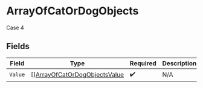 # ArrayOfCatOrDogObjects

Case 4


## Fields

| Field                                                                               | Type                                                                                | Required                                                                            | Description                                                                         |
| ----------------------------------------------------------------------------------- | ----------------------------------------------------------------------------------- | ----------------------------------------------------------------------------------- | ----------------------------------------------------------------------------------- |
| `Value`                                                                             | [][ArrayOfCatOrDogObjectsValue](../../models/shared/arrayofcatordogobjectsvalue.md) | :heavy_check_mark:                                                                  | N/A                                                                                 |